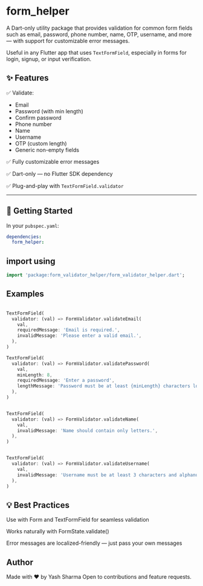 # form_helper

A Dart-only utility package that provides validation for common form fields such as email, password, phone number, name, OTP, username, and more — with support for customizable error messages.

Useful in any Flutter app that uses `TextFormField`, especially in forms for login, signup, or input verification.


## ✨ Features

✅ Validate:
- Email  
- Password (with min length)  
- Confirm password  
- Phone number  
- Name  
- Username  
- OTP (custom length)  
- Generic non-empty fields

✅ Fully customizable error messages

✅ Dart-only — no Flutter SDK dependency

✅ Plug-and-play with `TextFormField.validator`

---

## 🚀 Getting Started

In your `pubspec.yaml`:

```yaml
dependencies:
  form_helper: 
```

## import using
```dart
import 'package:form_validator_helper/form_validator_helper.dart';
```

## Examples

```dart

TextFormField(
  validator: (val) => FormValidator.validateEmail(
    val,
    requiredMessage: 'Email is required.',
    invalidMessage: 'Please enter a valid email.',
  ),
)

TextFormField(
  validator: (val) => FormValidator.validatePassword(
    val,
    minLength: 8,
    requiredMessage: 'Enter a password',
    lengthMessage: 'Password must be at least {minLength} characters long.',
  ),
)


TextFormField(
  validator: (val) => FormValidator.validateName(
    val,
    invalidMessage: 'Name should contain only letters.',
  ),
)


TextFormField(
  validator: (val) => FormValidator.validateUsername(
    val,
    invalidMessage: 'Username must be at least 3 characters and alphanumeric.',
  ),
)


```

## 💡 Best Practices
Use with Form and TextFormField for seamless validation

Works naturally with FormState.validate()

Error messages are localized-friendly — just pass your own messages

## Author

Made with ❤️ by Yash Sharma
Open to contributions and feature requests.



